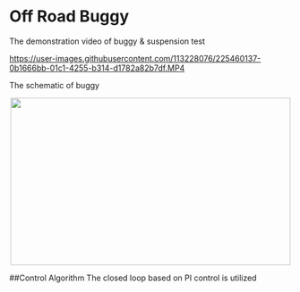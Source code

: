 # Off Road Buggy
The demonstration video of buggy & suspension test

https://user-images.githubusercontent.com/113228076/225460137-0b1666bb-01c1-4255-b314-d1782a82b7df.MP4


The schematic of buggy

<p align="center">
  <img width="500" height="300" src="https://user-images.githubusercontent.com/113228076/225460230-ed5566a4-4a57-46d0-a43d-900b6ecb3af8.jpg">
</p>

##Control Algorithm
The closed loop based on PI control is utilized
